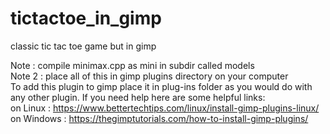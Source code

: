# tictactoe_in_gimp
classic tic tac toe game but in gimp

Note : compile minimax.cpp as mini in subdir called models
<br>
Note 2 : place all of this in gimp plugins directory on your computer
<br>
To add this plugin to gimp place it in plug-ins folder as you would do with any other plugin.
If you need help here are some helpful links:
<br>
on Linux : https://www.bettertechtips.com/linux/install-gimp-plugins-linux/
<br>
on Windows : https://thegimptutorials.com/how-to-install-gimp-plugins/
